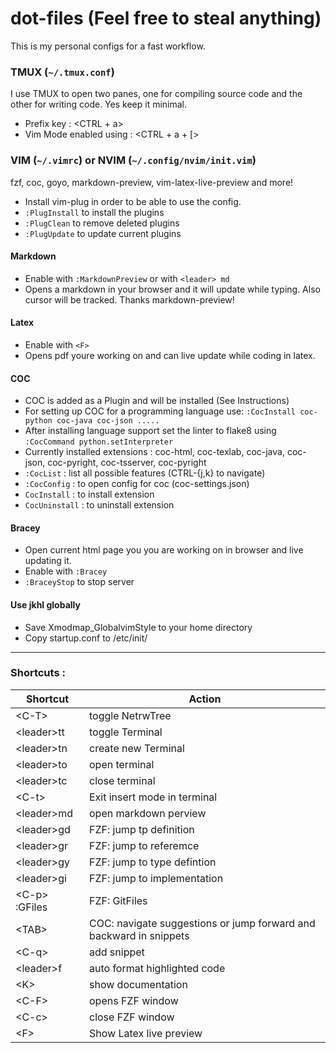 # dot-files (Feel free to steal anything)
This is my personal configs for a fast workflow.

### TMUX (`~/.tmux.conf`)
I use TMUX to open two panes, one for compiling source code and the other for writing code. Yes keep it minimal. 
* Prefix key : <CTRL + a>
* Vim Mode enabled using : <CTRL + a + [> 

### VIM (`~/.vimrc`) or NVIM (`~/.config/nvim/init.vim`)

fzf, coc, goyo, markdown-preview, vim-latex-live-preview and more! 

* Install vim-plug in order to be able to use the config.
* `:PlugInstall` to install the plugins 
* `:PlugClean` to remove deleted plugins 
* `:PlugUpdate` to update current plugins

#### Markdown 

* Enable with `:MarkdownPreview` or with `<leader> md` 
* Opens a markdown in your browser and it will update while typing. Also cursor will be tracked. Thanks markdown-preview!

#### Latex 

* Enable with `<F>` 
* Opens pdf youre working on and can live update while coding in latex. 

#### COC 
 * COC is added as a Plugin and will be installed (See Instructions)
 * For setting up COC for a programming language use: `:CocInstall coc-python coc-java coc-json .....`
 * After installing language support set the linter to flake8 using `:CocCommand python.setInterpreter`
 * Currently installed extensions : coc-html, coc-texlab, coc-java, coc-json, coc-pyright, coc-tsserver, coc-pyright
 * `:CocList` : list all possible features (CTRL-{j,k} to navigate)
 * `:CocConfig` : to open config for coc (coc-settings.json)
 * `CocInstall` : to install extension 
 * `CocUninstall` : to uninstall extension 
 
#### Bracey 
 * Open current html page you you are working on in browser and live updating it. 
 * Enable with `:Bracey`
 * `:BraceyStop` to stop server 

#### Use jkhl globally 
* Save Xmodmap_GlobalvimStyle to your home directory
* Copy startup.conf to /etc/init/
---
### Shortcuts : 
| Shortcut  | Action  |
|---|---|
| \<C-T>  | toggle NetrwTree  |
| \<leader>tt  |  toggle Terminal |   
| \<leader>tn  |  create new Terminal |  
| \<leader>to  |  open terminal  |
| \<leader>tc  |  close terminal  | 
| \<C-t>       | Exit insert mode in terminal |
| \<leader>md  | open markdown perview |  
| \<leader>gd  | FZF: jump tp definition |
| \<leader>gr  | FZF: jump to referemce | 
| \<leader>gy  | FZF: jump to type defintion | 
| \<leader>gi  | FZF: jump to implementation | 
| \<C-p> :GFiles | FZF: GitFiles |  
| \<TAB> | COC: navigate suggestions or jump forward and backward in snippets |
| \<C-q> | add snippet | 
| \<leader>f | auto format highlighted code | 
| \<K> | show documentation | 
| \<C-F> | opens FZF window | 
| \<C-c> | close FZF window | 
| \<F>   | Show Latex live preview | 















